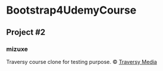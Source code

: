 # Bootstrap4UdemyCourse

## Project \#2

### mizuxe

Traversy course clone for testing purpose.
&copy; [Traversy Media](https://www.traversymedia.com/)
